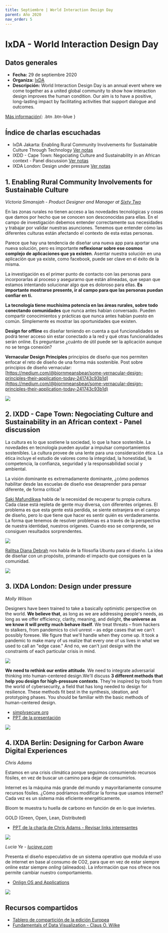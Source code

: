 ```yaml
---
title: Septiembre | World Interaction Design Day
parent: Año 2020
nav_order: 5
---
```


# IxDA - World Interaction Design Day

## Datos generales
* **Fecha:** 29 de septiembre 2020
* **Organiza:** [IxDA](https://ixda.org/)
* **Descripción:** World Interaction Design Day is an annual event where we come together as a united global community to show how interaction design improves the human condition. Our aim is to have a positive, long-lasting impact by facilitating activities that support dialogue and outcomes.

[Más información](https://interactiondesignday.org/){: .btn  .btn-blue }

## Índice de charlas escuchadas
* IxDA Jakarta: Enabling Rural Community Involvements for Sustainable Culture Through Technology [Ver notas](#1-enabling-rural-community-involvements-for-sustainable-culture)
* IXDD - Cape Town: Negociating Culture and Sustainability in an African context - Panel discussion [Ver notas](#2-ixdd---cape-town-negociating-culture-and-sustainability-in-an-african-context---panel-discussion)
* IXDA London: Design under pressure [Ver notas](#3-ixda---london-design-under-pressure)

## 1. Enabling Rural Community Involvements for Sustainable Culture
*Victoria Simansjah - Product Designer and Manager at [Sixty Two](https://www.instagram.com/sixtytwo.co/?hl=es)*

En las zonas rurales no tienen acceso a las novedades tecnológicas y cosas que damos por hecho que se conocen son desconocidas para ellas. En el campo de investigación debemos entender correctamente sus necesidades y trabajar por validar nuestras asunciones. Tenemos que entender cómo las diferentes culturas están afectando el contexto de esta estas personas.

Parece que hay una tendencia de diseñar una nueva app para aportar una nueva solución, pero es importante **reflexionar sobre ese cosmos complejo de aplicaciones que ya existen**. Asentar nuestra solución en una aplicación que ya existe, como facebook, puede ser clave en el éxito de la misma.

La investigación es el primer punto de contacto con las personas para incorporarlas al proceso y asegurarno que están alineadas, que sepan que estamos intentando solucionar algo que es doloroso para ellas. **Es importante mostrarse presente, ir al campo para que las personas puedan confiar en ti.**

**La tecnología tiene muchísima potencia en las áreas rurales, sobre todo conectando comunidades** que nunca antes habían conversado. Pueden compartir conocimientos y prácticas que nunca antes habían puesto en común. Símplemente es mostrar las oportunidades que existen.

**Design for offline** es diseñar teniendo en cuenta a qué funcionalidades se podrá tener acceso sin estar conectado a la red y qué otras funcionalidades serán online. Es preguntarse ¿cuánto de útil puede ser la aplicación aunque no se tenga conexión?

**Vernacular Design Principles** principios de diseño que nos permiten enfocar el reto de diseño de una forma más sostenible. Post sobre principios de diseño vernacular: [https://medium.com/@bjornmeansbear/some-vernacular-design-principles-their-application-today-241743c93b1d](https://medium.com/@bjornmeansbear/some-vernacular-design-principles-their-application-today-241743c93b1d)

![](img/2010_ixda_sixtytwo.png)

## 2. IXDD - Cape Town: Negociating Culture and Sustainability in an African context - Panel discussion
La cultura es lo que sostiene la sociedad, lo que la hace sostenible. La novedades en tecnología pueden ayudar a impulsar comportamientos sostenibles. La cultura provee de una lente para una consideración ética. La ética incluye el estudio de valores como la integridad, la honestidad, la competencia, la confianza, seguridad y la responsabilidad social y ambiental.

La visión dominante es extremadamente dominante, ¿cómo podemos habilitar desde las escuelas de diseño ese desaprender para pensar diferente, de forma crítica?

[Saki Mafundikwa](https://www.ted.com/speakers/saki_mafundikwa) habla de la necesidad de recuperar tu propia cultura. Cada clase está repleta de gente muy diversa, con diferentes orígenes. El problema es que esta gente está perdida, se siente extranjera en el campo de diseño, pero lo que tiene que hacer es sentir quién es verdaderamente. La forma que tenemos de resolver problemas es a través de la perspectiva de nuestra identidad, nuestros orígenes. Cuando eso se comprende, se consiguen resultados sorprendentes.

![](img/2010_ixda_capetwon02.png)

[Ralitsa Diana Debrah](https://cumulusgreen.org/ralitsa-diana-debrah/) nos habla de la filosofía Ubuntu para el diseño. La idea de diseñar con un propósito, primando el impacto que consigues en la comunidad.

![](img/2010_ixda_capetown.png)

## 3. IXDA London: Design under pressure
*Molly Wilson*

Designers have been trained to take a basically optimistic perspective on the world. **We believe that**, as long as we are addressing people's needs, as long as we offer efficiency, clarity, meaning, and delight, **the universe as we know it will pretty much behave itself**. We treat threats – from hackers to stalkers, from pandemics to civil unrest – as edge cases that we can't possibly foresee. We figure that we'll handle when they come up. It took a pandemic to make many of us realize that every one of us lives in what we used to call an "edge case." And no, we can't just design with the constraints of each particular crisis in mind.

![](img/2010_ixda_london01.png)

**We need to rethink our entire attitude**. We need to integrate adversarial thinking into human-centered design.We'll discuss **3 different methods that help you design for high-pressure contexts**. They're inspired by tools from the world of cybersecurity, a field that has long needed to design for resilience. These methods fit best in the synthesis, ideation, and prototyping phases. You should be familiar with the basic methods of human-centered design.

* [simplysecure.org](https://simplysecure.org/designunderpressure/#resources)
* [PPT de la presentación](https://simplysecure.org/resources/Design%20Under%20Pressure%20DT%20Barcamp%202020.pdf)

![](img/2010_ixda_london02.png)

## 4. IXDA Berlin: Designing for Carbon Aware Digital Experiences
*Chris Adams*

Estamos en una crisis climática porque seguimos consumiendo recursos fósiles, en vez de buscar un camino para dejar de consumirlos.

Internet es la máquina más grande del mundo y mayoritariamente consume recursos fósiles. ¿Cómo podríamos modificar la forma que usamos internet? Cada vez es un sistema más eficiente energéticamente.

Bloom te muestra tu huella de carbono en función de en lo que inviertes.

GOLD (Green, Open, Lean, Distributed)

* [PPT de la charla de Chris Adams - Revisar links interesantes](https://docs.google.com/presentation/d/1wkGGemvWxQOX3U8XicBLcHjBWVkM7dAg6dVz4pqNtWI/edit#slide=id.p
)

![](img/2010_ixda_berlin.png)

*Lucia Ye - [luciaye.com](https://www.luciaye.com/)*

Presenta el diseño especulativo de un sistema operativo que modula el uso de internet en base al consumo de CO2, para que en vez de estar siempre online estar siempre *onling* (alineados). La información que nos ofrece nos permite cambiar nuestro comportamiento.

* [Onlign OS and Applications](https://www.luciaye.com/onlign/)


![](https://www.luciaye.com/wp-content/uploads/2020/08/ddw-04.jpg)

## Recursos compartidos
* [Tablero de compartición de la edición Europea](https://miro.com/app/board/o9J_koNYWFs=/)
* [Fundamentals of Data Visualization - Claus O. Wilke](https://clauswilke.com/dataviz/index.html)
